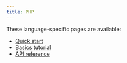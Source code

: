```yaml
---
title: PHP
---
```


These language-specific pages are available:

- [Quick start](quickstart)
- [Basics tutorial](basics)
- [API reference](api/namespace-Grpc)
